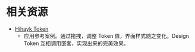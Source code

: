 # 相关资源

- [Hihayk Token](https://hihayk.github.io/shaper/#Helvetica,%20sans-serif/1.25/0.96/2.7/0.47/1.57/0.5/288/38/39/4/0.07/2/false)
  - 应用参考案例。通过拖拽，调整 Token 值，界面样式随之变化。Design Token 互相调用嵌套，实现出来的完美效果。